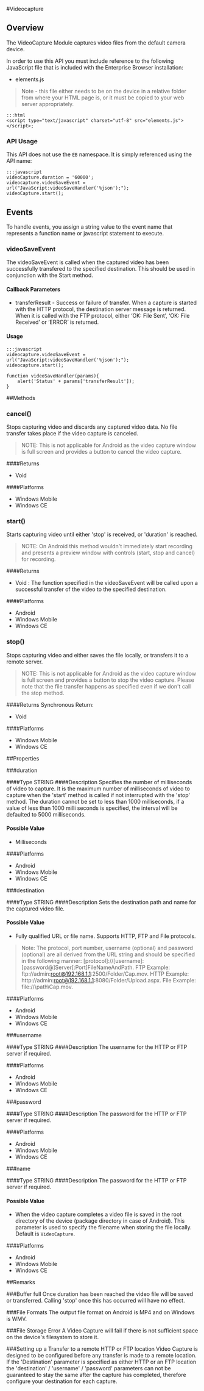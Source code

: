 #Videocapture


## Overview
The VideoCapture Module captures video files from the default camera device.

In order to use this API you must include reference to the following JavaScript file that is included with the Enterprise Browser installation:

* elements.js 

> Note - this file either needs to be on the device in a relative folder from where your HTML page is, or it must be copied to your web server appropriately.

	:::html
    <script type="text/javascript" charset="utf-8" src="elements.js"></script>;


### API Usage
This API does not use the `EB` namespace. It is simply referenced using the API name:

	:::javascript
	videoCapture.duration = '60000';
	videocapture.videoSaveEvent = url("JavaScript:videoSaveHandler('%json');");
    videoCapture.start();


## Events
To handle events, you assign a string value to the event name that represents a function name or javascript statement to execute.

### videoSaveEvent 
The videoSaveEvent is called when the captured video has been successfully transfered to the specified destination.  This should be used in conjunction with the Start method.

#### Callback Parameters

* transferResult - Success or failure of transfer. When a capture is started with the HTTP protocol, the destination server message is returned. When it is called with the FTP protocol, either ‘OK: File Sent’, ‘OK: File Received’ or ‘ERROR’ is returned.

#### Usage  
	:::javascript
	videocapture.videoSaveEvent = url("JavaScript:videoSaveHandler('%json');");
  	videocapture.start();
	
	function videoSaveHandler(params){
		alert('Status' + params['transferResult']);
	}


##Methods
### cancel()
Stops capturing video and discards any captured video data. No file transfer takes place if the video capture is canceled. 

>NOTE: This is not applicable for Android as the video capture window is full screen and provides a button to cancel the video capture.

####Returns
* Void

####Platforms

* Windows Mobile
* Windows CE

### start()
Starts capturing video until either 'stop' is received, or 'duration' is reached. 

>NOTE: On Android this method wouldn't immediately start recording and presents a preview window with controls (start, stop and cancel) for recording.

####Returns
* Void : The function specified in the videoSaveEvent will be called upon a successful transfer of the video to the specified destination.

####Platforms

* Android
* Windows Mobile
* Windows CE


### stop()
Stops capturing video and either saves the file locally, or transfers it to a remote server. 

>NOTE: This is not applicable for Android as the video capture window is full screen and provides a button to stop the video capture. Please note that the file transfer happens as specified even if we don't call the stop method.

####Returns
Synchronous Return:

* Void

####Platforms

* Windows Mobile
* Windows CE

        
##Properties

###duration

####Type
<span class='text-info'>STRING</span> 
####Description
Specifies the number of milliseconds of video to capture. It is the maximum number of milliseconds of video to capture when the 'start' method is called if not interrupted with the 'stop' method. The duration cannot be set to less than 1000 milliseconds, if a value of less than 1000 milli seconds is specified, the interval will be defaulted to 5000 milliseconds.

#### Possible Value

* Milliseconds

####Platforms

* Android
* Windows Mobile
* Windows CE

###destination

####Type
<span class='text-info'>STRING</span> 
####Description
Sets the destination path and name for the captured video file.

#### Possible Value

* Fully qualified URL or file name. Supports HTTP, FTP and File protocols.

>Note: The protocol, port number, username (optional) and password (optional) are all derived from the URL string and should be specified in the following manner: [protocol]://[username]:[password@]Server[:Port]FileNameAndPath. FTP Example: ftp://admin:root@192.168.1.1:2500/Folder/Cap.mov. HTTP Example: http://admin:root@192.168.1.1:8080/Folder/Upload.aspx. File Example: file://\path\Cap.mov.

####Platforms

* Android
* Windows Mobile
* Windows CE

###username

####Type
<span class='text-info'>STRING</span> 
####Description
The username for the HTTP or FTP server if required.

####Platforms

* Android
* Windows Mobile
* Windows CE

###password

####Type
<span class='text-info'>STRING</span> 
####Description
The password for the HTTP or FTP server if required.

####Platforms

* Android
* Windows Mobile
* Windows CE

###name

####Type
<span class='text-info'>STRING</span> 
####Description
The password for the HTTP or FTP server if required.
#### Possible Value

* When the video capture completes a video file is saved in the root directory of the device (package directory in case of Android). This parameter is used to specify the filename when storing the file locally. Default is `VideoCapture`.

####Platforms

* Android
* Windows Mobile
* Windows CE




##Remarks

###Buffer full
Once duration has been reached the video file will be saved or transferred. Calling 'stop' once this has occurred will have no effect.

###File Formats
The output file format on Android is MP4 and on Windows is WMV.

###File Storage Error
A Video Capture will fail if there is not sufficient space on the device's filesystem to store it.

###Setting up a Transfer to a remote HTTP or FTP location
Video Capture is designed to be configured before any transfer is made to a remote location. If the 'Destination' parameter is specified as either HTTP or an FTP location the 'destination' / 'username' / 'password' parameters can not be guaranteed to stay the same after the capture has completed, therefore configure your destination for each capture.

